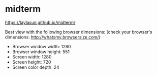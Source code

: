 # midterm

https://laylasun.github.io/midterm/

Best view with the following browser dimensions: 
(check your browser's dimensions: http://whatsmy.browsersize.com/)

- Browser window width:	1280
- Browser window height:	551
- Screen width:	1280
- Screen height:	720
- Screen color depth:	24
